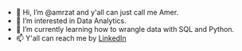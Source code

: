 - 👋 Hi, I’m @amrzat and y'all can just call me Amer.
- 👀 I’m interested in Data Analytics.
- 🌱 I’m currently learning how to wrangle data with SQL and Python.
- 📫 Y'all can reach me by <a href="https://www.linkedin.com/in/amer98/" target="_blank">LinkedIn</a>

<!---
amrzat/amrzat is a ✨ special ✨ repository because its `README.md` (this file) appears on your GitHub profile.
You can click the Preview link to take a look at your changes.
--->
